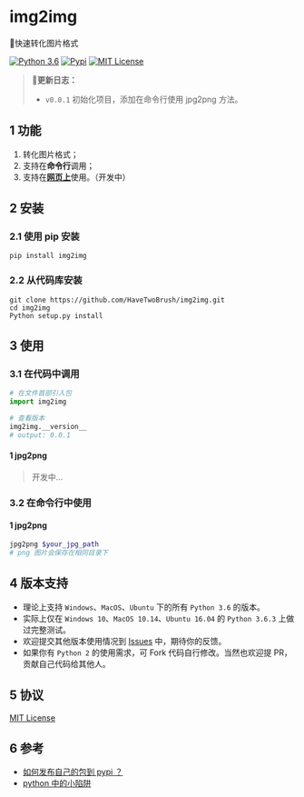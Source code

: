 # img2img

🔮快速转化图片格式

[![Python 3.6](https://img.shields.io/badge/language-Py36-pink.svg)](https://docs.python.org/3.6/)
[![Pypi](https://img.shields.io/pypi/v/img2img.svg)](https://pypi.org/project/img2img/)
[![MIT License](https://img.shields.io/badge/license-MIT-green.svg)](./LICENSE)

> **🚨更新日志：**
>
> - `v0.0.1` 初始化项目，添加在命令行使用 jpg2png 方法。


## 1 功能

1. 转化图片格式；
2. 支持在**命令行**调用；
3. 支持在[**网页上**](https://www.dovolopor.com/img2img)使用。（开发中）

## 2 安装

### 2.1 使用 pip 安装

```shell
pip install img2img
```

### 2.2 从代码库安装

```shell
git clone https://github.com/HaveTwoBrush/img2img.git
cd img2img
Python setup.py install
```

## 3 使用

### 3.1 在代码中调用

```python
# 在文件首部引入包
import img2img

# 查看版本
img2img.__version__
# output: 0.0.1
```

#### 1 jpg2png

> 开发中...

### 3.2 在命令行中使用

#### 1 jpg2png

```bash
jpg2png $your_jpg_path
# png 图片会保存在相同目录下
```

## 4 版本支持

- 理论上支持 `Windows`、`MacOS`、`Ubuntu` 下的所有 `Python 3.6` 的版本。
- 实际上仅在 `Windows 10`、`MacOS 10.14`、`Ubuntu 16.04` 的 `Python 3.6.3` 上做过完整测试。
- 欢迎提交其他版本使用情况到 [Issues](https://github.com/HaveTwoBrush/img2img/issues) 中，期待你的反馈。
- 如果你有 `Python 2` 的使用需求，可 Fork 代码自行修改。当然也欢迎提 PR，贡献自己代码给其他人。

## 5 协议

[MIT License](https://github.com/HaveTwoBrush/img2img/blob/master/LICENSE)

## 6 参考

- [如何发布自己的包到 pypi ？](https://www.v2ai.cn/python/2018/07/30/PY-1.html)
- [python 中的小陷阱](https://www.v2ai.cn/python/2019/01/01/PY-6.html)